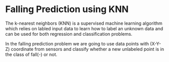 # Falling Prediction using KNN

The k-nearest neighbors (KNN) is a supervised machine learning algorithm which relies on labled input data to learn how to label an unknown data and can be used for both regression and classification problems.
 
In the falling prediction problem we are going to use data points with (X-Y-Z) coordinate from sensors and classify whether a new unlabeled point is in the class of fall(-) or not.

